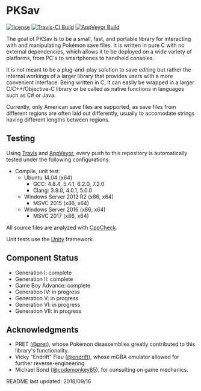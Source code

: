 PKSav
===============================================

[![license](https://img.shields.io/badge/license-MIT-blue.svg)](https://github.com/ncorgan/pksav/blob/master/LICENSE.txt)
[![Travis-CI Build](https://travis-ci.org/ncorgan/pksav.svg)](https://travis-ci.org/ncorgan/pksav)
[![AppVeyor Build](https://ci.appveyor.com/api/projects/status/github/ncorgan/pksav)](https://ci.appveyor.com/project/ncorgan/pksav)

The goal of PKSav is to be a small, fast, and portable library for interacting with
and manipulating Pokémon save files. It is written in pure C with no external dependencies,
which allows it to be deployed on a wide variety of platforms, from PC's to smartphones to
handheld consoles.

It is not meant to be a plug-and-play solution to save editing but rather the
internal workings of a larger library that provides users with a more convenient interface.
Being written in C, it can easily be wrapped in a larger C/C++/Objective-C library or be called as native
functions in languages such as C# or Java.

Currently, only American save files are supported, as save files from different regions are often laid
out differently, usually to accomodate strings having different lengths between regions.

Testing
-------------------------------------

Using [Travis](https://travis-ci.org/ncorgan/pksav) and
[AppVeyor](https://ci.appveyor.com/project/ncorgan/pksav), every push to this
repository is automatically tested under the following configurations:

 * Compile, unit test:
   * Ubuntu 14.04 (x64)
     * GCC: 4.8.4, 5.4.1, 6.2.0, 7.2.0
     * Clang: 3.9.0, 4.0.1, 5.0.0
   * Windows Server 2012 R2 (x86, x64)
     * MSVC 2015 (x86, x64)
   * Windows Server 2016 (x86, x64)
     * MSVC 2017 (x86, x64)

All source files are analyzed with [CppCheck](http://cppcheck.sourceforge.net/).

Unit tests use the [Unity](https://github.com/ThrowTheSwitch/Unity) framework.

Component Status
-------------------------------------
 * Generation I: complete
 * Generation II: complete
 * Game Boy Advance: complete
 * Generation IV: in progress
 * Generation V: in progress
 * Generation VI: in progress
 * Generation VII: in progress

Acknowledgments
-------------------------------------

* PRET ([@pret](https://github.com/pret)), whose Pokémon disassemblies greatly contributed to this library's functionality.
* Vicky "Endrift" Flau ([@endrift](https://github.com/endrift)), whose mGBA emulator allowed for further reverse-engineering.
* Michael Bond ([@codemonkey85](https://github.com/codemonkey85)), for consulting on game mechanics.

README last updated: 2018/09/16
